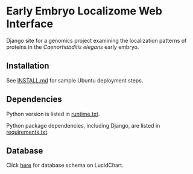 # Early Embryo Localizome Web Interface

Django site for a genomics project examining the localization patterns of proteins
in the _Caenorhabditis elegans_ early embryo.


## Installation

See [INSTALL.md](INSTALL.md) for sample Ubuntu deployment steps.


## Dependencies

Python version is listed in [runtime.txt](runtime.txt).

Python package dependencies, including Django,
are listed in [requirements.txt](requirements.txt).


## Database

Click
[here](https://www.lucidchart.com/documents/view/4e5c-8328-51e095b2-a5dc-0d860a001900 "Database Schema at Lucidchart")
for database schema on LucidChart.
